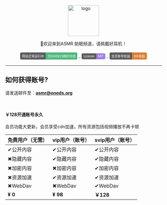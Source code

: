 <div align="center">
  <a href="https://iasmr.org"><img width="100px" alt="logo" src="https://image.oneds.org/asmr.svg"/></a>
  <p>🎵欢迎来到ASMR 助眠频道，请佩戴好耳机！</p>
<style>
    .badge {
        display: inline-flex;
        border-radius: 4px;
        font-family: Arial, sans-serif;
        font-size: 10px;
        overflow: hidden;
        margin: 5px;
    }
    .color {
        background-color: #5C5C5C;
        color: white;
        padding: 4px 6px;
    }
    .color1 {
        background-color: #4DC71F;
        color: white;
        padding: 4px 6px;
    }
    .color2 {
        background-color: #F48041;
        color: white;
        padding: 4px 6px;
    }
    .color3 {
        background-color: #1080C2;
        color: white;
        padding: 4px 6px;
    }
    .color4 {
        background-color: #50B87C;
        color: white;
        padding: 4px 6px;
    }
    .color5 {
        background-color: #9E7DE1;
        color: white;
        padding: 4px 6px;
    }
    .color6 {
        background-color: #DA8035;
        color: white;
        padding: 4px 6px;
    }
    .color7 {
        background-color: #ED7474;
        color: white;
        padding: 4px 6px;
    }
</style>
<div>
    <a href="">
        <div class="badge">
            <div class="color">网站正常运行中</div>
            <div class="color4">2024/09/29维护完成</div>
        </div>
    </a>
    <a href="https://iasmr.org/">
        <div class="badge">
            <div class="color">License</div>
            <div class="color5">MIT</div>
        </div>
    </a>
    <a href="https://iasmr.org/">
        <div class="badge">
            <div class="color">会员账号权益</div>
            <div class="color6">9大权益</div>
        </div>
    </a>
</div>
</div>







---

## 如何获得账号?

 请发送邮件至：**asmr@oneds.org**

<br>

#### ￥128开通账号永久

会员功能大更新，会员享受cdn加速，所有资源包括视频播放不再卡顿



| 免费用户（无需） | vip用户（账号） | svip用户（账号） |
| ---------------- | --------------- | ---------------- |
| ✔公开内容        | ✔公开内容       | ✔公开内容        |
| ✖隐藏内容        | ✔隐藏内容       | ✔隐藏内容        |
| ✖加密内容        | ✖加密内容       | ✔加密内容        |
| ✖资源加速        | ✔资源加速       | ✔资源加速        |
| ✖WebDav          | ✖WebDav         | ✔WebDav          |
| **¥ 0**              | **¥ 98**            | **￥128**            |
